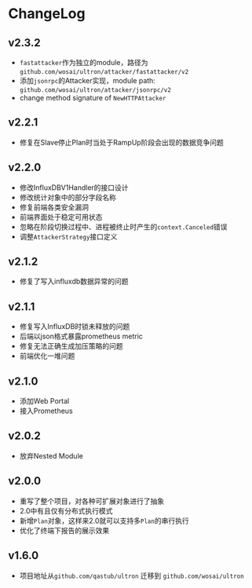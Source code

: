 # ChangeLog

## v2.3.2

- `fastattacker`作为独立的module，路径为`github.com/wosai/ultron/attacker/fastattacker/v2`
- 添加`jsonrpc`的Attacker实现，module path: `github.com/wosai/ultron/attacker/jsonrpc/v2`
- change method signature of `NewHTTPAttacker`

## v2.2.1

- 修复在Slave停止Plan时当处于RampUp阶段会出现的数据竞争问题

## v2.2.0

- 修改InfluxDBV1Handler的接口设计
- 修改统计对象中的部分字段名称
- 修复前端各类安全漏洞
- 前端界面处于稳定可用状态
- 忽略在阶段切换过程中、进程被终止时产生的`context.Canceled`错误
- 调整`AttackerStrategy`接口定义

## v2.1.2

- 修复了写入influxdb数据异常的问题
## v2.1.1

- 修复写入InfluxDB时锁未释放的问题
- 后端以json格式暴露prometheus metric
- 修复无法正确生成加压策略的问题
- 前端优化一堆问题

## v2.1.0

- 添加Web Portal
- 接入Prometheus

## v2.0.2

- 放弃Nested Module

## v2.0.0

- 重写了整个项目，对各种可扩展对象进行了抽象
- 2.0中有且仅有分布式执行模式
- 新增`Plan`对象，这样来2.0就可以支持多`Plan`的串行执行
- 优化了终端下报告的展示效果

## v1.6.0

- 项目地址从`github.com/qastub/ultron` 迁移到 `github.com/wosai/ultron`